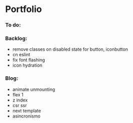 # Portfolio

### To do:

### Backlog:

- remove classes on disabled state for button, iconbutton
- cn eslint
- fix font flashing
- icon hydration

### Blog:

- animate unmounting
- flex 1
- z index
- csr ssr
- next template
- asincronismo
